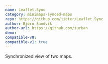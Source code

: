 ```yaml
---
name: Leaflet.Sync
category: minimaps-synced-maps
repo: https://github.com/jieter/Leaflet.Sync
author: Bjørn Sandvik
author-url: https://github.com/turban
demo: 
compatible-v0:
compatible-v1: true
---
```


Synchronized view of two maps.
